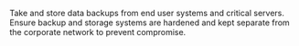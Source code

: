 Take and store data backups from end user systems and critical servers. Ensure backup and storage systems are hardened and kept separate from the corporate network to prevent compromise.